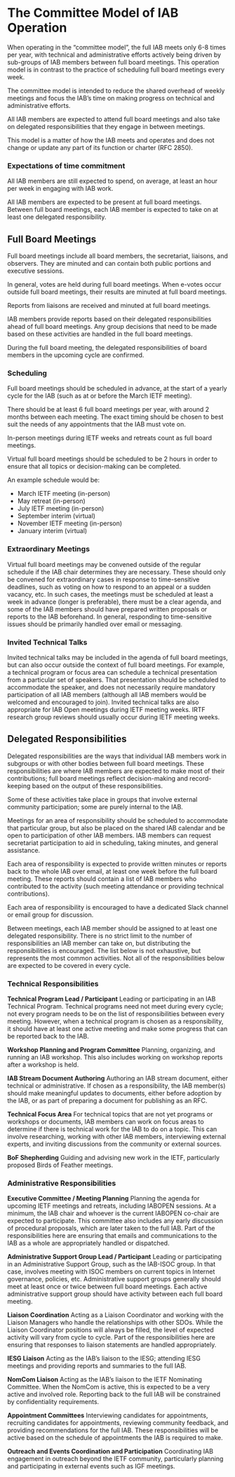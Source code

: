 # The Committee Model of IAB Operation

When operating in the “committee model”, the full IAB meets only 6-8 times per year,
with technical and administrative efforts actively being driven by sub-groups of IAB
members between full board meetings. This operation model is in contrast to the
practice of scheduling full board meetings every week.

The committee model is intended to reduce the shared overhead of weekly meetings and
focus the IAB’s time on making progress on technical and administrative efforts.

All IAB members are expected to attend full board meetings and also take on delegated
responsibilities that they engage in between meetings.

This model is a matter of how the IAB meets and operates and does not change or update
any part of its function or charter (RFC 2850). 

### Expectations of time commitment

All IAB members are still expected to spend, on average, at least an hour per week in
engaging with IAB work.

All IAB members are expected to be present at full board meetings. Between full board
meetings, each IAB member is expected to take on at least one delegated responsibility.

## Full Board Meetings

Full board meetings include all board members, the secretariat, liaisons, and observers.
They are minuted and can contain both public portions and executive sessions. 

In general, votes are held during full board meetings. When e-votes occur outside full
board meetings, their results are minuted at full board meetings.

Reports from liaisons are received and minuted at full board meetings. 

IAB members provide reports based on their delegated responsibilities ahead of full
board meetings. Any group decisions that need to be made based on these activities
are handled in the full board meetings.

During the full board meeting, the delegated responsibilities of board members in
the upcoming cycle are confirmed.

### Scheduling

Full board meetings should be scheduled in advance, at the start of a yearly cycle for
the IAB (such as at or before the March IETF meeting).

There should be at least 6 full board meetings per year, with around 2 months between
each meeting. The exact timing should be chosen to best suit the needs of any appointments
that the IAB must vote on. 

In-person meetings during IETF weeks and retreats count as full board meetings.

Virtual full board meetings should be scheduled to be 2 hours in order to ensure that
all topics or decision-making can be completed.

An example schedule would be:

* March IETF meeting (in-person)
* May retreat (in-person)
* July IETF meeting (in-person)
* September interim (virtual)
* November IETF meeting (in-person)
* January interim (virtual)

### Extraordinary Meetings

Virtual full board meetings may be convened outside of the regular schedule if the IAB chair
determines they are necessary. These should only be convened for extraordinary cases in
response to time-sensitive deadlines, such as voting on how to respond to an appeal or a sudden
vacancy, etc. In such cases, the meetings must be scheduled at least a week in advance (longer
is preferable), there must be a clear agenda, and some of the IAB members should
have prepared written proposals or reports to the IAB beforehand. In general, responding to
time-sensitive issues should be primarily handled over email or messaging.

### Invited Technical Talks

Invited technical talks may be included in the agenda of full board meetings, but can also
occur outside the context of full board meetings. For example, a technical program or focus
area can schedule a technical presentation from a particular set of speakers. That presentation
should be scheduled to accommodate the speaker, and does not necessarily require mandatory
participation of all IAB members (although all IAB members would be welcomed and encouraged to
join). Invited technical talks are also appropriate for IAB Open meetings during IETF meeting
weeks. IRTF research group reviews should usually occur during IETF meeting weeks. 

## Delegated Responsibilities

Delegated responsibilities are the ways that individual IAB members work in subgroups or with
other bodies between full board meetings. These responsibilities are where IAB members are
expected to make most of their contributions; full board meetings reflect decision-making
and record-keeping based on the output of these responsibilities. 

Some of these activities take place in groups that involve external community participation;
some are purely internal to the IAB.

Meetings for an area of responsibility should be scheduled to accommodate that particular
group, but also be placed on the shared IAB calendar and be open to participation of other
IAB members. IAB members can request secretariat participation to aid in scheduling, taking
minutes, and general assistance. 

Each area of responsibility is expected to provide written minutes or reports back to the
whole IAB over email, at least one week before the full board meeting. These reports should
contain a list of IAB members who contributed to the activity (such meeting attendance or
providing technical contributions).

Each area of responsibility is encouraged to have a dedicated Slack channel or email group
for discussion.

Between meetings, each IAB member should be assigned to at least one delegated responsibility.
There is no strict limit to the number of responsibilities an IAB member can take on, but
distributing the responsibilities is encouraged. The list below is not exhaustive, but represents
the most common activities. Not all of the responsibilities below are expected to be covered in
every cycle.

### Technical Responsibilities

**Technical Program Lead / Participant**
Leading or participating in an IAB Technical Program. Technical programs need not meet during
every cycle; not every program needs to be on the list of responsibilities between every meeting.
However, when a technical program is chosen as a responsibility, it should have at least one
active meeting and make some progress that can be reported back to the IAB. 

**Workshop Planning and Program Committee**
Planning, organizing, and running an IAB workshop. This also includes working on workshop reports
after a workshop is held.

**IAB Stream Document Authoring**
Authoring an IAB stream document, either technical or administrative. If chosen as a responsibility,
the IAB member(s) should make meaningful updates to documents, either before adoption by the IAB,
or as part of preparing a document for publishing as an RFC. 

**Technical Focus Area**
For technical topics that are not yet programs or workshops or documents, IAB members can work on
focus areas to determine if there is technical work for the IAB to do on a topic. This can involve
researching, working with other IAB members, interviewing external experts, and inviting discussions
from the community or external sources.

**BoF Shepherding**
Guiding and advising new work in the IETF, particularly proposed Birds of Feather meetings. 

### Administrative Responsibilities

**Executive Committee / Meeting Planning**
Planning the agenda for upcoming IETF meetings and retreats, including IABOPEN sessions. At a minimum,
the IAB chair and whoever is the current IABOPEN co-chair are expected to participate. This committee
also includes any early discussion of procedural proposals, which are later taken to the full IAB.
Part of the responsibilities here are ensuring that emails and communications to the IAB as a whole
are appropriately handled or dispatched.

**Administrative Support Group Lead / Participant**
Leading or participating in an Administrative Support Group, such as the IAB-ISOC group. In that case,
involves meeting with ISOC members on current topics in Internet governance, policies, etc.
Administrative support groups generally should meet at least once or twice between full board meetings.
Each active administrative support group should have activity between each full board meeting. 

**Liaison Coordination**
Acting as a Liaison Coordinator and working with the Liaison Managers who handle the relationships with
other SDOs. While the Liaison Coordinator positions will always be filled, the level of expected
activity will vary from cycle to cycle. Part of the responsibilities here are ensuring that responses
to liaison statements are handled appropriately. 

**IESG Liaison**
Acting as the IAB’s liaison to the IESG; attending IESG meetings and providing reports and summaries
to the full IAB.

**NomCom Liaison**
Acting as the IAB’s liaison to the IETF Nominating Committee. When the NomCom is active, this is
expected to be a very active and involved role. Reporting back to the full IAB will be constrained
by confidentiality requirements. 

**Appointment Committees**
Interviewing candidates for appointments, recruiting candidates for appointments, reviewing community
feedback, and providing recommendations for the full IAB. These responsibilities will be active based
on the schedule of appointments the IAB is required to make.

**Outreach and Events Coordination and Participation**
Coordinating IAB engagement in outreach beyond the IETF community, particularly planning and
participating in external events such as IGF meetings.
